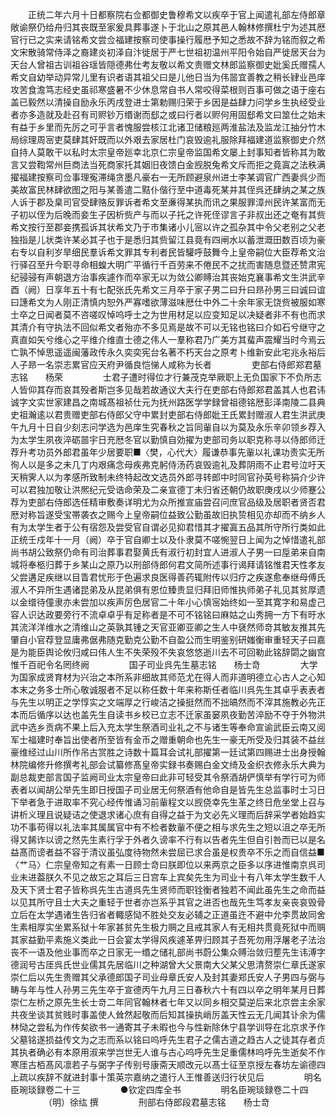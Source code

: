 <!-- { "loadSidebar": true } -->
　　正统二年六月十日都察院右佥都御史鲁穆希文以疾卒于官上闻遣礼部左侍郎章敞谕祭仍给舟归其丧既至家爰具葬事遂卜于北山之原其邑人翰林修撰杜宁为述其厯官行已之实来请铭希文尝佥福建按察司使事操行履厯予知之悉故不辞为铭而叙之希文宋散骑常侍泽之裔建炎初泽自汴徙居于严七世祖初温州平阳令始自严徙居天台为天台人曾祖古训祖谷瑶皆隠德弗仕考友敬以希文贵赠文林郎监察御史妣奚氏赠孺人希文自幼举动异常儿里有识者语其祖父曰是儿他日当为伟噐宜善教之稍长肄业邑庠攻苦食澹笃志经史虽祁寒盛暑不少休息常自书人常咬得菜根则百事可做之语于座右盖已毅然以清操自励永乐丙戌登进士第勅赐归荣于乡因是益肆力问学乡生执经受业者亦多造就及赴召有司赆钞万缗谢而郄之或曰行者以赆何用固郄希文曰筮仕之始未有益于乡里而先厉之可乎言者愧服尝核江北诸卫储粮廵两淮盐法及监龙江抽分竹木局综理周宻吏莫肆其奸既而以外艰去家居杜门哀毁逾礼服除拜福建道监察御史介然自持人莫敢干以私时太宗皇帝廵幸北京仁宗皇帝监国希文屡上封事知者皆称其为敢言又尝鞫常州巨商法当死商家托其姻旧夜馈白金觊脱兔希文斥而拒之竟寘之法秩满擢福建按察司佥事理寃滞绳贪墨凡豪右一无所顾避泉州进士李某调官广西妻呉少而美故富民林肆欲图之阳与某善遣二黠仆偕行至中道毒死某并其侄呉还肆纳之某之族人诉于郡及臬司官受肆赂反罪诉者希文至亷得某执而讯之果服罪漳州民许某富而无子初以侄为后晚而妾生子因析赀产与而以子托之许死侄谬言子非叔出还之奄有其赀希文按行至郡妾携孤诉其状希文乃于市集诸小儿宻以许之孤杂其中令父老别之父老独指是儿状类许某必其子也于是悉归其赀留江县竟有四闸水以蓄泄溉田数百顷为豪右专以自利岁旱细民羣诉希文罪其专利者民皆驩呼鼓舞今上皇帝嗣位大臣荐希文治行驿召至升今职寻命相蝗大明广平循行千百劳来不倦民不之扰而害随息暨还赞肃宪纪骎骎有声朝退方治事疾遽作而卒家无以为敛公卿赙治其丧始克襄事希文生洪武辛酉（阙）日享年五十有七配张氏先希文三月卒于家子男二曰升曰昻孙男三曰诚曰谊曰譓希文为人刚正清慎内恕外严寡嗜欲薄滋味厯仕中外二十余年家无饶赀被服如寒士卒之日闻者莫不咨嗟叹悼呜呼士之为世用材足以应变知足以决疑者非不有也而求其清介有守执法不回似希文者殆亦不多见焉是故不可以无铭也铭曰介如石兮继守之真直如矢兮维心之平维介维直士德之伟人一羣称君乃广美方其蜚声震耀当时今焉云亡孰不悼思遥遥闽藩政传永久奕奕宪台名著不朽天台之原考卜维新安此宅兆永裕后人子昻一名崇志累官应天府尹循良恺悌人咸称为长者
　　
　　吏部右侍郎郑君墓志铭　　杨荣
　　
　　士君子遭时得位才行兼茂克举厥职上无负国家下不负所志人皆仰其存而哀其殁者斯岂多见哉若故通议大夫行在吏部右侍郎郑君盖其人也君讳诚字文实世家建昌之南城髙祖祯仕元为抚州路医学学録曾祖德铭厯彭泽南陵二县典史祖瀚逺以君贵赠吏部右侍郎父守中累封吏部右侍郎妣王氏累封赠淑人君生洪武庚午九月十日自少刻志问学选为邑庠生究春秋之旨同軰自以为莫及永乐辛卯领乡荐入为太学生夙夜淬砺噐宇日充厯冬官以勤慎自効擢为吏部司务以职克称寻以侍郎师迁荐升考功员外郎君虽年少居要职■〈樊，心代大〉履谦恭事先軰以礼课功责实无所徇人以是多之未几丁内艰痛念母疾弗克躬侍汤药哀毁逾礼及葬阴雨不止君号泣吁天天稍霁人以为孝感所致制未终特起改文选员外郎寻转郎中时同官孙英号称狷介少许可以君独加敬让洪熈纪元受诰命荣及二亲宣德丁未归省还朝仍故职庚戌以少师蹇公荐为吏部右侍郎选任精审敷奏详明尤为众所推宣庙尝召问庶官品级及居职者贤否君厯对称旨遂受宝帯袭衣之赐今上皇帝嗣位益致公勤虽故旧执贽相见亦却而不纳乡人有为太学生者于公有宿怨及尝受官自谓必见抑君惜其才擢寘五品其所守所行类如此正统壬戍年十一月（阙）卒于官自卿士以及仆隶莫不嗟惋翌日上闻为之悼惜遣礼部尚书胡公致祭仍命有司治葬事君娶黄氏有淑行初封宜人进淑人子男一曰垕弟来自南城将奉柩归葬于乡某山之原乃以刑部侍郎何君文简所述事行谒拜请铭惟君天性孝友父尝遘足疾继以目眚君忧形于色遍求良医得善药辄附传以归疗之疾遂愈奉继母傅氏淑人不异所生遇诸昆弟及从昆弟俱有恩位臻贵显归拜旧师惟执师弟子礼见其贫厚遗以金缯待僮隶亦未尝加以疾声厉色居官二十年小心慎宻始终如一至其寛字和易虚己容人识达政要旁行不流卓卓乎有足称者是不可不铭铭曰麻姑之山秀拥一方下有旴水其流洋洋维水之清维山之英孰其锺之天官亚卿亚卿之生人中褎然师竒其敏友推其先肇自小官荐登显庸弗倨弗随克勤克公勤不自盈公而生明鉴别研媸衡审重轻天子曰嘉是为能臣舆论攸归咸曰伟人生不失荣殁不失哀悠悠逝川去不可回勒此铭辞閟之幽宫惟千百祀令名罔终阙
　　
　　国子司业呉先生墓志铭　　杨士竒
　　
　　大学为国家成贤育材为兴治之本所系非细故其师范尤在得人而非道明德立心古人之心知本末之务多士所心敬诚服者不足以称任数十年来称斯任者临川呉先生其卓乎表表者与先生以明正之学惇实之文端厚之行峻洁之操挺然而不拙皜然而不滓其施教必先正本而后循序以达也盖先生自读书乡校已立志不迁家虽窭夙夜勤苦淬励不夺于外物洪武中选乡贡病不果上后入充太学生祭酒司业礼之不与诸生等奉命宣谕武臣云南又阅军士福建时奉旨出使者所至皆有金币之赠重朝命也先生一豪无所受及归其装不益丝豪维经过山川所作吊古赏胜之诗数十篇耳会试礼部擢第一廷试第四赐进士出身授翰林院编修升修撰考礼部会试纂修髙皇帝实録书奏赐白金文绮及金织衣修永乐大典为副总裁吏部言国子监阙司业太宗皇帝曰此非可轻受其令祭酒胡俨慎举有学行可为师表者以闻胡公举先生即日授国子司业居无何祭酒有他命自是皆先生总监事时士习日下举者急于进取率不究心经传惟诵习前軰程文以觊侥幸先生革之终日危坐堂上召与讲析义理且说疑诘之使退求诸心庶有自得之益于为文必先义理而后辞采学者始趋实功不事苟得以礼法率其属属官中有不检者数軰不便之相与求先生之短以沮之卒无所得又餙诈以谤之然先生素行孚于外者久谤率不行有以告者先生但自引咎而已以是名益髙而谤者益不容于清议虽弘度待物然未尝屈已求合虽是权贵卒不乐之而自信益■〈艹马〉仁宗皇帝知之有素一日顾士竒曰朕即位以来两京之臣多以序进惟南京呉司业未进葢朕久不见之故忘之耳后三日宫车上宾矣先生为司业十有八年太学生数千人及天下贤士君子皆称呉先生古道呉先生贤师而职铨衡者独若不闻此虽先生之命而益以见其所守且士大夫之重轻于世者亦岂系乎其官之进否也哉先生笃孝友亲丧哀毁骨立后在太学遇诸生告归省者輙感恸不胜处交友必辅之正道虽迕不避中允李贯故同舍生素相厚实坐累系狱十年家甚贫先生极力赒之且戒其家人有无相共贯竟死狱中而赒其家益勤平素施义类此一日会宴太学得风疾遽革畀归顾其子吾死勿用浮屠老子法治丧不一语及他业事而卒之日家无一缗之储礼部尚书蔚公集众赙治敛归塟先生讳溥字德润号古厓呉氏世业儒其先居临川之种湖曾大父景南大父某父思清赘崇仁章氏遂家崇仁后以先生贵赠其父承德郎国子司业母章氏安人及封其妻郑氏安人子男四与弼与畴与年与性人孙男三先生卒于宣德丙午九月三日春秋六十有四以卒之明年某月日葬崇仁左桥之原先生长士竒二年同官翰林者七年又以同乡相交莫逆后来北京尝主余家共夜坐谈其贫贱时事盖使人耸然起敬而后知其操执峭厉盖天性云无几闻其讣余为儒林恸之尝私为作传矣欲书一通寄其子未暇也今与性新除休宁县学训导在北京求予作父墓铭遂损益传文为之志而系以铭曰呜呼先生君子之儒古道之趋古人之徒其存者贞其执者确必有本原用淑来学岂世无人谁与古心呜呼先生足重儒林呜呼先生逝矣不作寒厓古栢髙风凛若子与弼字子传别号康斋天顺改元以髙士征至京授左春坊左谕德四上疏以疾辞不就进封事十策英宗嘉纳之遣行人王惟善送归行状见后
　　
　　明名臣琬琰録卷二十三
　　
　　●钦定四库全书
　　
　　明名臣琬琰録卷二十四
　　
　　（明）徐纮 撰
　　
　　刑部右侍郎段君墓志铭　　杨士竒
　　
